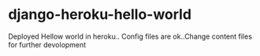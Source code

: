 # django-heroku-hello-world
Deployed Hellow world in heroku.. Config files are ok..Change content files for further devolopment
